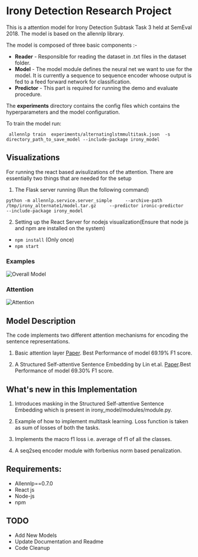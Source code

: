 # Irony Detection Research Project

This is a attention  model for Irony Detection Subtask Task 3 held at SemEval 2018. The model is based on the allennlp library.

The model is composed of three basic components :-
* **Reader** - Responsible for reading the dataset in .txt files in the dataset folder.
* **Model** - The model module defines the neural net we want to use for the model. It is currently a sequence to sequence encoder whoose output is fed to a feed forward network for classification.
* **Predictor** - This part is required for running the demo and evaluate procedure.

The **experiments** directory contains the config files which contains the hyperparameters and the model configuration.

To train the model run:

``` allennlp train  experiments/alternatinglstmmultitask.json  -s directory_path_to_save_model --include-package irony_model```


## Visualizations
For running the react based avisulizations of the attention. There are essentially two things that are needed for the setup

1) The Flask server running (Run the following command)

``` python -m allennlp.service.server_simple     --archive-path /tmp/irony_alternate1/model.tar.gz     --predictor ironic-predictor     --include-package irony_model ```

2) Setting up the React Server for nodejs visualization(Ensure that node js and npm are installed on the system)
* ```npm install``` (Only once)
* ```npm start```

### Examples
![Overall Model](model.png)
### Attention
![Attention](attention.png)

## Model Description
The code implements two different attention mechanisms for encoding the sentence representations. 

1) Basic attention layer [Paper](https://arxiv.org/abs/1804.06659). Best Performance of model 69.19% F1 score.

2) A Structured Self-attentive Sentence Embedding by Lin et.al. [Paper](https://arxiv.org/abs/1703.03130).Best Performance of model 69.30% F1 score.

## What's new in this Implementation
1) Introduces masking in the Structured Self-attentive Sentence Embedding which is present in irony_model/modules/module.py.

2) Example of how to implement multitask learning. Loss function is taken as sum of losses of both the tasks.

3) Implements the macro f1 loss i.e. average of f1 of all the classes. 

4) A seq2seq encoder module with forbenius norm based penalization. 


## Requirements:
* Allennlp==0.7.0
* React js
* Node-js
* npm

## TODO
* Add New Models
* Update Documentation and Readme
* Code Cleanup




